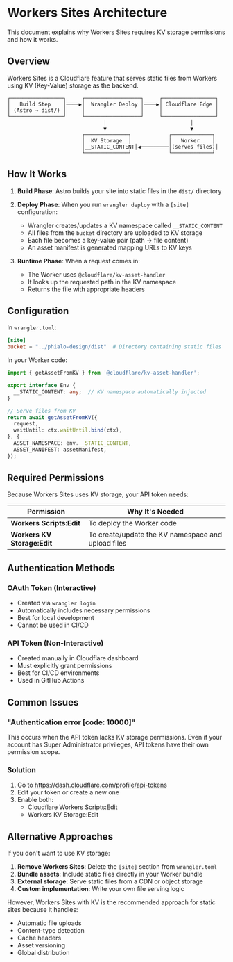 # Workers Sites Architecture

This document explains why Workers Sites requires KV storage permissions and how it works.

## Overview

Workers Sites is a Cloudflare feature that serves static files from Workers using KV (Key-Value) storage as the backend.

```
┌─────────────────┐     ┌──────────────────┐     ┌─────────────────┐
│   Build Step    │────▶│  Wrangler Deploy │────▶│ Cloudflare Edge │
│ (Astro → dist/) │     │                  │     │                 │
└─────────────────┘     └──────────────────┘     └─────────────────┘
                               │                           │
                               ▼                           ▼
                        ┌──────────────┐            ┌─────────────┐
                        │  KV Storage  │            │   Worker    │
                        │__STATIC_CONTENT│◀─────────│(serves files)│
                        └──────────────┘            └─────────────┘
```

## How It Works

1. **Build Phase**: Astro builds your site into static files in the `dist/` directory

2. **Deploy Phase**: When you run `wrangler deploy` with a `[site]` configuration:
   - Wrangler creates/updates a KV namespace called `__STATIC_CONTENT`
   - All files from the `bucket` directory are uploaded to KV storage
   - Each file becomes a key-value pair (path → file content)
   - An asset manifest is generated mapping URLs to KV keys

3. **Runtime Phase**: When a request comes in:
   - The Worker uses `@cloudflare/kv-asset-handler` 
   - It looks up the requested path in the KV namespace
   - Returns the file with appropriate headers

## Configuration

In `wrangler.toml`:
```toml
[site]
bucket = "../phialo-design/dist"  # Directory containing static files
```

In your Worker code:
```typescript
import { getAssetFromKV } from '@cloudflare/kv-asset-handler';

export interface Env {
  __STATIC_CONTENT: any;  // KV namespace automatically injected
}

// Serve files from KV
return await getAssetFromKV({
  request,
  waitUntil: ctx.waitUntil.bind(ctx),
}, {
  ASSET_NAMESPACE: env.__STATIC_CONTENT,
  ASSET_MANIFEST: assetManifest,
});
```

## Required Permissions

Because Workers Sites uses KV storage, your API token needs:

| Permission | Why It's Needed |
|------------|-----------------|
| **Workers Scripts:Edit** | To deploy the Worker code |
| **Workers KV Storage:Edit** | To create/update the KV namespace and upload files |

## Authentication Methods

### OAuth Token (Interactive)
- Created via `wrangler login`
- Automatically includes necessary permissions
- Best for local development
- Cannot be used in CI/CD

### API Token (Non-Interactive)
- Created manually in Cloudflare dashboard
- Must explicitly grant permissions
- Best for CI/CD environments
- Used in GitHub Actions

## Common Issues

### "Authentication error [code: 10000]"
This occurs when the API token lacks KV storage permissions. Even if your account has Super Administrator privileges, API tokens have their own permission scope.

### Solution
1. Go to https://dash.cloudflare.com/profile/api-tokens
2. Edit your token or create a new one
3. Enable both:
   - Cloudflare Workers Scripts:Edit
   - Workers KV Storage:Edit

## Alternative Approaches

If you don't want to use KV storage:

1. **Remove Workers Sites**: Delete the `[site]` section from `wrangler.toml`
2. **Bundle assets**: Include static files directly in your Worker bundle
3. **External storage**: Serve static files from a CDN or object storage
4. **Custom implementation**: Write your own file serving logic

However, Workers Sites with KV is the recommended approach for static sites because it handles:
- Automatic file uploads
- Content-type detection
- Cache headers
- Asset versioning
- Global distribution
